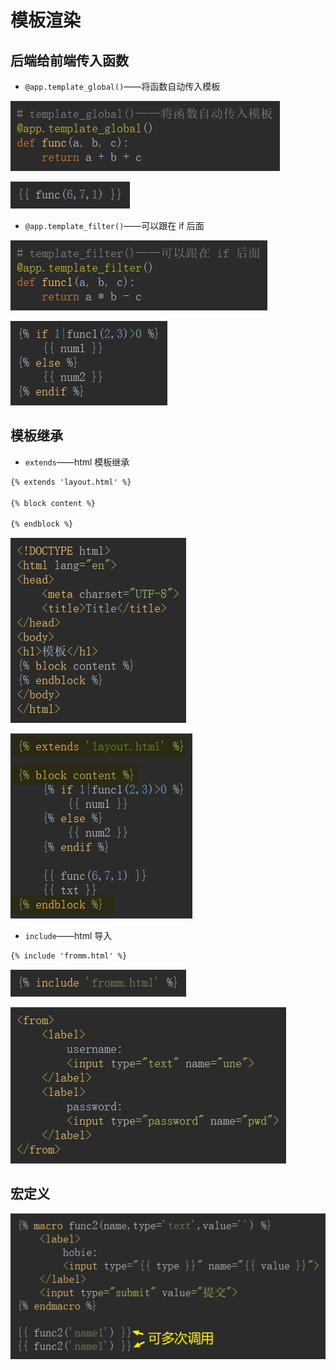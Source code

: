 # 模板渲染

## 后端给前端传入函数

- `@app.template_global()`——将函数自动传入模板

![1560430973003](模板渲染.assets/1560430973003.png)

![1560430984336](模板渲染.assets/1560430984336.png)

- `@app.template_filter()`——可以跟在 if 后面

![1560431012476](模板渲染.assets/1560431012476.png)

![1560431018350](模板渲染.assets/1560431018350.png)

## 模板继承

- `extends`——html 模板继承

```html
{% extends 'layout.html' %}

{% block content %}

{% endblock %}
```

![1560431059061](模板渲染.assets/1560431059061.png)

![1560431065061](模板渲染.assets/1560431065061.png)

- `include`——html 导入

```html
{% include 'fromm.html' %}
```

![1560431155487](模板渲染.assets/1560431155487.png)

![1560431161437](模板渲染.assets/1560431161437.png)

## 宏定义

![1560431177653](模板渲染.assets/1560431177653.png)

